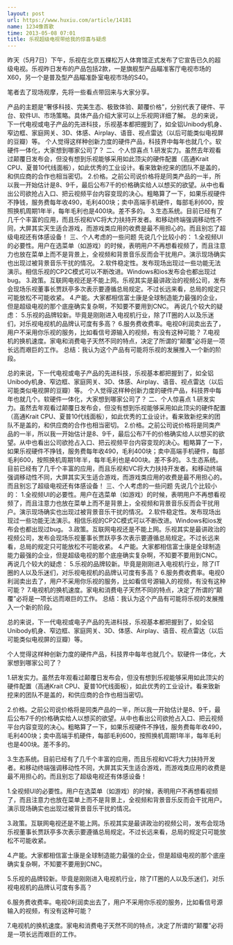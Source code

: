 ```yaml
---
layout: post
url: https://www.huxiu.com/article/14181
name: 1234像首歌
time: 2013-05-08 07:01
title: 乐视超级电视带给我的惊喜与疑虑
---
```

昨天（5月7日）下午，乐视在北京五棵松万人体育馆正式发布了它宣告已久的超级电视。乐视昨日发布的产品包括2款，一是旗舰型产品瞄准客厅电视市场的X60，另一个是普及型产品瞄准卧室电视市场的S40。

笔者去了现场观摩，先将一些看点带回来与大家分享。

产品的主题是“奢侈科技、完美生态、极致体验、颠覆价格”，分别代表了硬件、平台、软件UI、市场策略。具体产品介绍大家可以上乐视网详细了解。 总的来说，下一代电视或电子产品的先进科技，乐视基本都把握到了，如全铝Unibody机身、窄边框、家庭网关、3D、体感、Airplay、语音、视点雷达（以后可能类似电视屏的豆瓣）等。 个人觉得这样种创新力度的硬件产品，科技界中每年也就几个。软硬件一体化，大家想到哪家公司了？ 二、个人惊喜点 1.研发实力。虽然去年观看过颠覆日发布会，但没有想到乐视能够采用如此顶尖的硬件配置（高通Krait CPU、夏普10代线面板），如此优秀的工业设计。看来致新挖来的团队不是盖的，和供应商的合作也相当密切。 2.价格。之前公司说价格将是同类产品的一半，所以我一开始估计是8、9千，最后公布7千的价格确实给人以想买的欲望。从中也看出公司欲抢占入口、把云视频平台内容变现的决心。粗略算了一下，如果乐视硬件不挣钱，服务费每年收490，毛利400块；卖中高端手机硬件，每部毛利600，按照换机周期1年半，每年毛利也是400块。差不多的。 3.生态系统。目前已经有了几千个丰富的应用，而且乐视和VC将大力扶持开发者。和移动终端强调移动性不同，大屏其实天生适合游戏，而游戏类应用的收费是最不用担心的。而且别忘了超级电视还有体感设备！ 三、个人考虑的一些问题 先说几个比较小的： 1.全视频UI的必要性。用户在选菜单（如游戏）的时候，表明用户不再想看视频了，而且注意力也放在菜单上而不是背景上，全视频和背景音乐反而会干扰用户。演示现场确实也出现过被背景音乐干扰的情况。 2.软件稳定性。发布现场出现过一些功能无法演示。相信乐视的CP2C模式可以不断改进。Windows和ios发布会也都出现过bug。 3.政策。互联网电视还是不能上网。乐视其实是最讲政治的视频公司，发布会现场乐视董事长贾跃亭多次表示要遵循总局规定。不过长远来看，总局的规定只可能放松不可能收紧。 4.产能。大家都相信富士康是全球制造能力最强的企业，但是超级电视的那个底座确实复杂啊，不知要不要用到CNC。 再说几个较大的疑虑： 5.乐视的品牌较新。毕竟是刚刚进入电视机行业，除了IT圈的人以及乐迷们，对乐视电视机的品牌认可度有多高？ 6.服务费收费率。电视0利润卖出去了，用户不采用你乐视的服务，比如看信号源输入的视频，有没有这种可能？ 7.电视机的换机速度。家电和消费电子天然不同的特点，决定了所谓的“颠覆”必将是一项长远而艰巨的工作。 总结：我认为这个产品有可能将乐视的发展推入一个新的阶段。

总的来说，下一代电视或电子产品的先进科技，乐视基本都把握到了，如全铝Unibody机身、窄边框、家庭网关、3D、体感、Airplay、语音、视点雷达（以后可能类似电视屏的豆瓣）等。 个人觉得这样种创新力度的硬件产品，科技界中每年也就几个。软硬件一体化，大家想到哪家公司了？ 二、个人惊喜点 1.研发实力。虽然去年观看过颠覆日发布会，但没有想到乐视能够采用如此顶尖的硬件配置（高通Krait CPU、夏普10代线面板），如此优秀的工业设计。看来致新挖来的团队不是盖的，和供应商的合作也相当密切。 2.价格。之前公司说价格将是同类产品的一半，所以我一开始估计是8、9千，最后公布7千的价格确实给人以想买的欲望。从中也看出公司欲抢占入口、把云视频平台内容变现的决心。粗略算了一下，如果乐视硬件不挣钱，服务费每年收490，毛利400块；卖中高端手机硬件，每部毛利600，按照换机周期1年半，每年毛利也是400块。差不多的。 3.生态系统。目前已经有了几千个丰富的应用，而且乐视和VC将大力扶持开发者。和移动终端强调移动性不同，大屏其实天生适合游戏，而游戏类应用的收费是最不用担心的。而且别忘了超级电视还有体感设备！ 三、个人考虑的一些问题 先说几个比较小的： 1.全视频UI的必要性。用户在选菜单（如游戏）的时候，表明用户不再想看视频了，而且注意力也放在菜单上而不是背景上，全视频和背景音乐反而会干扰用户。演示现场确实也出现过被背景音乐干扰的情况。 2.软件稳定性。发布现场出现过一些功能无法演示。相信乐视的CP2C模式可以不断改进。Windows和ios发布会也都出现过bug。 3.政策。互联网电视还是不能上网。乐视其实是最讲政治的视频公司，发布会现场乐视董事长贾跃亭多次表示要遵循总局规定。不过长远来看，总局的规定只可能放松不可能收紧。 4.产能。大家都相信富士康是全球制造能力最强的企业，但是超级电视的那个底座确实复杂啊，不知要不要用到CNC。 再说几个较大的疑虑： 5.乐视的品牌较新。毕竟是刚刚进入电视机行业，除了IT圈的人以及乐迷们，对乐视电视机的品牌认可度有多高？ 6.服务费收费率。电视0利润卖出去了，用户不采用你乐视的服务，比如看信号源输入的视频，有没有这种可能？ 7.电视机的换机速度。家电和消费电子天然不同的特点，决定了所谓的“颠覆”必将是一项长远而艰巨的工作。 总结：我认为这个产品有可能将乐视的发展推入一个新的阶段。

总的来说，下一代电视或电子产品的先进科技，乐视基本都把握到了，如全铝Unibody机身、窄边框、家庭网关、3D、体感、Airplay、语音、视点雷达（以后可能类似电视屏的豆瓣）等。

个人觉得这样种创新力度的硬件产品，科技界中每年也就几个。软硬件一体化，大家想到哪家公司了？

1.研发实力。虽然去年观看过颠覆日发布会，但没有想到乐视能够采用如此顶尖的硬件配置（高通Krait CPU、夏普10代线面板），如此优秀的工业设计。看来致新挖来的团队不是盖的，和供应商的合作也相当密切。

2.价格。之前公司说价格将是同类产品的一半，所以我一开始估计是8、9千，最后公布7千的价格确实给人以想买的欲望。从中也看出公司欲抢占入口、把云视频平台内容变现的决心。粗略算了一下，如果乐视硬件不挣钱，服务费每年收490，毛利400块；卖中高端手机硬件，每部毛利600，按照换机周期1年半，每年毛利也是400块。差不多的。

3.生态系统。目前已经有了几千个丰富的应用，而且乐视和VC将大力扶持开发者。和移动终端强调移动性不同，大屏其实天生适合游戏，而游戏类应用的收费是最不用担心的。而且别忘了超级电视还有体感设备！

1.全视频UI的必要性。用户在选菜单（如游戏）的时候，表明用户不再想看视频了，而且注意力也放在菜单上而不是背景上，全视频和背景音乐反而会干扰用户。演示现场确实也出现过被背景音乐干扰的情况。

3.政策。互联网电视还是不能上网。乐视其实是最讲政治的视频公司，发布会现场乐视董事长贾跃亭多次表示要遵循总局规定。不过长远来看，总局的规定只可能放松不可能收紧。

4.产能。大家都相信富士康是全球制造能力最强的企业，但是超级电视的那个底座确实复杂啊，不知要不要用到CNC。

5.乐视的品牌较新。毕竟是刚刚进入电视机行业，除了IT圈的人以及乐迷们，对乐视电视机的品牌认可度有多高？

6.服务费收费率。电视0利润卖出去了，用户不采用你乐视的服务，比如看信号源输入的视频，有没有这种可能？

7.电视机的换机速度。家电和消费电子天然不同的特点，决定了所谓的“颠覆”必将是一项长远而艰巨的工作。

